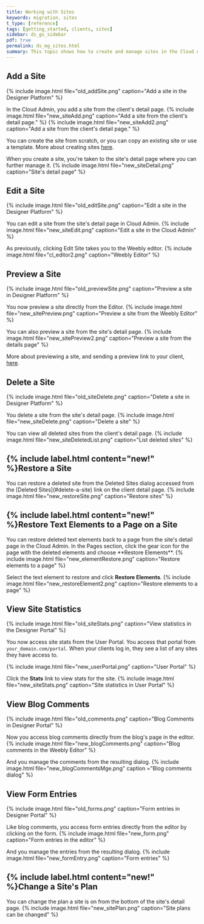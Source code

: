 ```yaml
---
title: Working with Sites
keywords: migration, sites
t_type: [reference]
tags: [getting_started, clients, sites]
sidebar: ds_gs_sidebar 
pdf: true
permalink: ds_mg_sites.html
summary: This topic shows how to create and manage sites in the Cloud Admin.
---
```

## Add a Site
{% include image.html file="old_addSite.png" caption="Add a site in the Designer Platform" %}

In the Cloud Admin, you add a site from the client's detail page.
{% include image.html file="new_siteAdd.png" caption="Add a site from the client's detail page." %}
{% include image.html file="new_siteAdd2.png" caption="Add a site from the client's detail page." %}

You can create the site from scratch, or you can copy an existing site or use a template.
More about creating sites [here](ds_gs_cr_sites.html).

<a name="site_detail"></a>
When you create a site, you're taken to the site's detail page where you can further manage it.
{% include image.html file="new_siteDetail.png" caption="Site's detail page" %}

## Edit a Site
{% include image.html file="old_editSite.png" caption="Edit a site in the Designer Platform" %}

You can edit a site from the site's detail page in Cloud Admin.
{% include image.html file="new_siteEdit.png" caption="Edit a site in the Cloud Admin" %}

As previously, clicking Edit Site takes  you to the Weebly editor.
{% include image.html file="cl_editor2.png" caption="Weebly Editor" %}

## Preview a Site
{% include image.html file="old_previewSite.png" caption="Preview a site in Designer Platform" %}

You now preview a site directly from the Editor.
{% include image.html file="new_sitePreview.png" caption="Preview a site from the Weebly Editor" %}

You can also preview a site from the site's detail page.
{% include image.html file="new_sitePreview2.png" caption="Preview a site from the details page" %}

More about previewing a site, and sending a preview link to your client, [here](ds_gs_cr_sites.html#preview-a-site-before-publishing).

## Delete a Site
{% include image.html file="old_siteDelete.png" caption="Delete a site in Designer Platform" %}

You delete a site from the site's detail page.
{% include image.html file="new_siteDelete.png" caption="Delete a site" %}

You can view all deleted sites from the client's detail page.
{% include image.html file="new_siteDeletedList.png" caption="List deleted sites" %}

<h2>{% include label.html content="new!" %}Restore a Site</h2>
You can restore a deleted site from the Deleted Sites dialog accessed from the [Deleted Sites](#delete-a-site) link on the client detail page.
{% include image.html file="new_restoreSite.png" caption="Restore sites" %}

<h2>{% include label.html content="new!" %}Restore Text Elements to a Page on a Site</h2>
You can restore deleted text elements back to a page from the site's detail page in the Cloud Admin. In the Pages section, click the gear icon for the page with the deleted elements and choose **Restore Elements**.
{% include image.html file="new_elementRestore.png" caption="Restore elements to a page" %}

Select the text element to restore and click **Restore Elements**.
{% include image.html file="new_restoreElement2.png" caption="Restore elements to a page" %}

## View Site Statistics
{% include image.html file="old_siteStats.png" caption="View statistics in the Designer Portal" %}

You now access site stats from the User Portal. You access that portal from `your_domain.com/portal`. When your clients log in, they see a list of any sites they have access to.

  {% include image.html file="new_userPortal.png" caption="User Portal" %}

  Click the **Stats** link to view stats for the site.
{% include image.html file="new_siteStats.png" caption="Site statistics in User Portal" %}
  
## View Blog Comments
  {% include image.html file="old_comments.png" caption="Blog Comments in Designer Portal" %}

  Now you access blog comments directly from the blog's page in the editor.
{% include image.html file="new_blogComments.png" caption="Blog comments in the Weebly Editor" %}

  And you manage the comments from the resulting dialog.
{% include image.html file="new_blogCommentsMge.png" caption ="Blog comments dialog" %}
  
## View Form Entries
  {% include image.html file="old_forms.png" caption="Form entries in Designer Portal" %}

  Like blog comments, you access form entries directly from the editor by clicking on the form.
{% include image.html file="new_form.png" caption="Form entries in the editor" %}

  And you manage the entries from the resulting dialog.
{% include image.html file="new_formEntry.png" caption="Form entries" %}

<h2>{% include label.html content="new!" %}Change a Site's Plan</h2>
  You can change the plan a site is on from the bottom of the site's detail page.
{% include image.html file="new_sitePlan.png" caption="Site plans can be changed" %}
  
  
